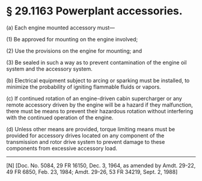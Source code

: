 # § 29.1163   Powerplant accessories.

(a) Each engine mounted accessory must—


(1) Be approved for mounting on the engine involved;


(2) Use the provisions on the engine for mounting; and 


(3) Be sealed in such a way as to prevent contamination of the engine oil system and the accessory system.


(b) Electrical equipment subject to arcing or sparking must be installed, to minimize the probability of igniting flammable fluids or vapors. 


(c) If continued rotation of an engine-driven cabin supercharger or any remote accessory driven by the engine will be a hazard if they malfunction, there must be means to prevent their hazardous rotation without interfering with the continued operation of the engine. 


(d) Unless other means are provided, torque limiting means must be provided for accessory drives located on any component of the transmission and rotor drive system to prevent damage to these components from excessive accessory load. 



---

[N] [Doc. No. 5084, 29 FR 16150, Dec. 3, 1964, as amended by Amdt. 29-22, 49 FR 6850, Feb. 23, 1984; Amdt. 29-26, 53 FR 34219, Sept. 2, 1988] 





